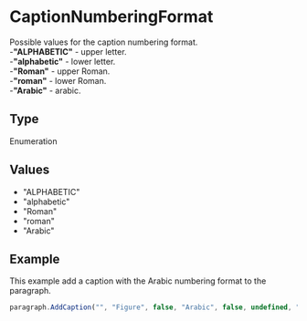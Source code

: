 # CaptionNumberingFormat

Possible values for the caption numbering format.\
-**"ALPHABETIC"** - upper letter.\
-**"alphabetic"** - lower letter.\
-**"Roman"** - upper Roman.\
-**"roman"** - lower Roman.\
-**"Arabic"** - arabic.

## Type

Enumeration

## Values

- "ALPHABETIC"
- "alphabetic"
- "Roman"
- "roman"
- "Arabic"


## Example

This example add a caption with the Arabic numbering format to the paragraph.

```javascript editor-
paragraph.AddCaption("", "Figure", false, "Arabic", false, undefined, "hyphen");
```
